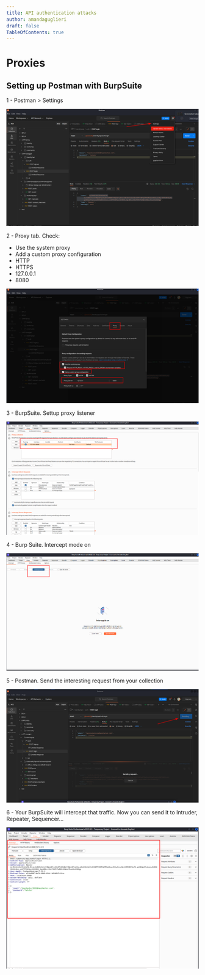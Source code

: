 ```yaml
---
title: API authentication attacks
author: amandaguglieri
draft: false
TableOfContents: true
---
```


# Proxies

## Setting up Postman with BurpSuite

1 - Postman > Settings 

![Captura](img/postman1.png)

2 - Proxy tab. Check: 

- Use the system proxy
- Add a custom proxy configuration 
- HTTP 
- HTTPS 
- 127.0.0.1
- 8080

![Captura](img/postman2.png)

3 -  BurpSuite. Settup proxy listener

![Captura](img/postman3.png)

4 - Burp Suite. Intercept mode on

![Captura](img/postman4.png)

5 - Postman. Send the interesting request from your collection

![Captura](img/postman5.png)

6 - Your BurpSuite will intercept that traffic. Now you can send it to Intruder, Repeater, Sequencer...

![Captura](img/postman6.png)
